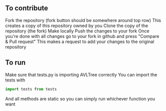 ## To contribute
Fork the repository (fork button should be somewhere around top row)
This creates a copy of this repository owned by you
Clone the copy of the repository (the fork)
Make locally
Push the changes to your fork
Once you're done with all changes go to your fork in github and press "Compare & Pull request"
This makes a request to add your changes to the original repository

## To run
Make sure that tests.py is importing AVLTree correctly
You can import the tests with
```python
import tests from tests
```
And all methods are static so you can simply run whichever function you want